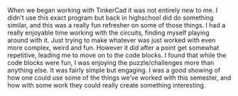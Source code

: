 When we began working with TinkerCad it was not entirely new to me. I didn’t use this exact program but back in highschool did do something similar, and this was a really fun refresher on some of those things. I had a really enjoyable time working with the circuits, finding myself playing around with it. Just trying to make whatever was just worked with even more complex, weird and fun. However it did after a point get somewhat repetitive, leading me to move on to the code blocks.  I found that while the code blocks were fun, I was enjoying the puzzle/challenges more than anything else. It was fairly simple but engaging. I  was a good showing of how one could use some of the things we’ve worked with this semester, and how with some work they could really create something interesting.
